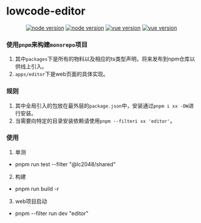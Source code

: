 # lowcode-editor

<p align="center">
  <a href="https://nodejs.org/zh-cn/download/"><img src="https://img.shields.io/badge/node%3E%3D-14.17-green" alt="node version"></a>
  <a href="https://pnpm.io/"><img src="https://img.shields.io/badge/pnpm-6.24-yellowgreen" alt="node version"></a>
  <a href="https://vuejs.org/index.html"><img src="https://img.shields.io/badge/vue-3.2-brightgreen" alt="vue version"></a>
   <a href="https://vuejs.org/index.html"><img src="https://img.shields.io/badge/license-MIT-blue" alt="vue version"></a>
</p>

### 使用`pnpm`来构建`monorepo`项目

1. 其中`packages`下是所有的物料以及相应的ts类型声明，将来发布到npm仓库以供线上引入。
2. `apps/editor`下是web页面的具体实现。

### 规则
  1. 其中全局引入的包放在最外层的`package.json`中，安装通过`pnpm i xx -DW`进行安装。
  2. 当需要向特定的目录安装依赖请使用`pnpm --filteri xx 'editor'`。


### 使用
1. 单测
  - pnpm run test  --filter "@lc2048/shared"
  
2. 构建
  - pnpm run build -r 
  
3. web项目启动
  - pnpm --filter run dev "editor"

